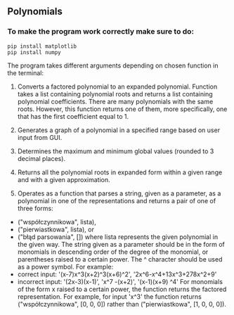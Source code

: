 ## Polynomials
### To make the program work correctly make sure to do:
```
pip install matplotlib
pip install numpy
```
The program takes different arguments depending on chosen function in the terminal:

 1) Converts a factored polynomial to an expanded polynomial. Function takes a list containing polynomial roots and returns a list containing polynomial coefficients.
 There are many polynomials with the same roots. However, this function returns one of them, 
 more specifically, one that has the first coefficient equal to 1.

 2) Generates a graph of a polynomial in a specified range based on user input from GUI.  

 3) Determines the maximum and minimum global values (rounded to 3 decimal places).

 4) Returns all the polynomial roots in expanded form within a given range and with a given approximation.

 5) Operates as a function that parses a string, given as a parameter, as a polynomial in one of the representations and returns a pair of one of three forms:
 - ("współczynnikowa", lista),
 - ("pierwiastkowa", lista), or
 - ("błąd parsowania", [])
 where lista represents the given polynomial in the given way.
 The string given as a parameter should be in the form of monomials in descending order of the degree of the monomial, or parentheses raised to a certain power. 
 The ^ character should be used as a power symbol.
 For example:
 - correct input: '(x-7)x^3(x+2)^3(x+6)^2', '2x^6-x^4+13x^3+278x^2+9'
 - incorrect input: '(2x-3)(x-1)', 'x^7 -(x+2)', '(x-1)(x+9) ^4'
 For monomials of the form x raised to a certain power, the function returns the factored representation. 
 For example, for input 'x^3' the function returns ("współczynnikowa", [0, 0, 0]) rather than ("pierwiastkowa", [1, 0, 0, 0]).
